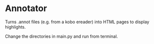 # Annotator
Turns .annot files (e.g. from a kobo ereader) into HTML pages to display highlights.

Change the directories in main.py and run from terminal.
